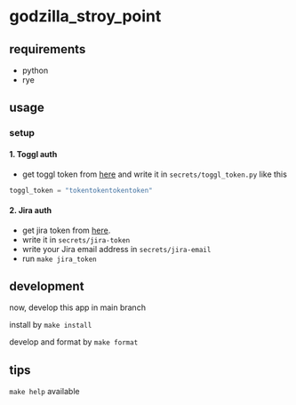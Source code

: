 # godzilla_stroy_point

## requirements
- python
- rye

## usage

### setup

#### 1. Toggl auth

- get toggl token from [here](https://track.toggl.com/profile/) and write it in `secrets/toggl_token.py` like this

```python
toggl_token = "tokentokentokentoken"
```

#### 2. Jira auth

- get jira token from [here](https://id.atlassian.com/manage-profile/security/api-tokens).
- write it in `secrets/jira-token`
- write your Jira email address in `secrets/jira-email`
- run `make jira_token`

## development

now, develop this app in main branch

install by `make install`

develop and format by `make format`

## tips

`make help` available
